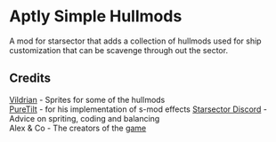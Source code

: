# Aptly Simple Hullmods
A mod for starsector that adds a collection of hullmods used for ship customization that can be scavenge through out the sector.
## Credits
[Vildrian](https://fractalsoftworks.com/forum/index.php?action=profile;u=20141) - Sprites for some of the hullmods  
[PureTilt](https://fractalsoftworks.com/forum/index.php?action=profile;u=12418) - for his implementation of s-mod effects
[Starsector Discord](https://discord.com/invite/a8AWVcPCPr) - Advice on spriting, coding and balancing  
Alex & Co - The creators of the [game](https://fractalsoftworks.com/)  